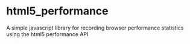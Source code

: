 html5_performance
=================

A simple javascript library for recording browser performance statistics using the html5 performance API
